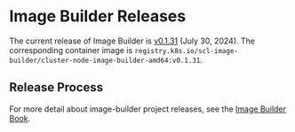 # Image Builder Releases

The current release of Image Builder is [v0.1.31][] (July 30, 2024). The corresponding container image is `registry.k8s.io/scl-image-builder/cluster-node-image-builder-amd64:v0.1.31`.

## Release Process

For more detail about image-builder project releases, see the [Image Builder Book][].


[v0.1.31]: https://github.com/kubernetes-sigs/image-builder/releases/tag/v0.1.31
[Image Builder Book]: https://image-builder.sigs.k8s.io/capi/releasing.html
